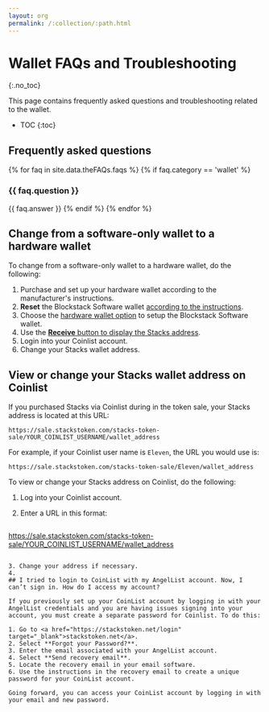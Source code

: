 ```yaml
---
layout: org
permalink: /:collection/:path.html
---
```

# Wallet FAQs and Troubleshooting
{:.no_toc}

This page contains frequently asked questions and troubleshooting related to the wallet.

* TOC
{:toc}


## Frequently asked questions

{% for faq in site.data.theFAQs.faqs %}
   {% if faq.category == 'wallet' %}
### {{ faq.question }}
{{ faq.answer }}
  {% endif %}
{% endfor %}

## Change from a software-only wallet to a hardware wallet

To change from a software-only wallet to a hardware wallet, do the following:

1. Purchase and set up your hardware wallet according to the manufacturer's instructions.
2. **Reset** the Blockstack Software wallet <a href="wallet-use.html#reset-the-wallet" target="_blank">according to the instructions</a>.
3. Choose the <a href="wallet-use.html#use-with-a-hardware-wallet" target="_blank">hardware wallet option<a> to setup the Blockstack Software wallet.
4. Use the <a href="wallet-use.html#receive-stacks" target="_blank">**Receive** button to display the Stacks address</a>.
5. Login into your Coinlist account.
6. Change your Stacks wallet address.


## View or change your Stacks wallet address on Coinlist

If you purchased Stacks via Coinlist during in the token sale, your Stacks address is located at this URL:

```
https://sale.stackstoken.com/stacks-token-sale/YOUR_COINLIST_USERNAME/wallet_address 
```

For example, if your Coinlist user name is `Eleven`, the URL you would use is:

```
https://sale.stackstoken.com/stacks-token-sale/Eleven/wallet_address 
```

To view or change your Stacks address on Coinlist, do the following:

1. Log into your Coinlist account.
2. Enter a URL in this format:
  
   ```
  https://sale.stackstoken.com/stacks-token-sale/YOUR_COINLIST_USERNAME/wallet_address 
  ```

3. Change your address if necessary.
4. 
## I tried to login to CoinList with my AngelList account. Now, I can’t sign in. How do I access my account?

If you previously set up your CoinList account by logging in with your AngelList credentials and you are having issues signing into your account, you must create a separate password for Coinlist. To do this:

1. Go to <a href="https://stackstoken.net/login" target="_blank">stackstoken.net</a>.
2. Select **Forgot your Password?**.
3. Enter the email associated with your AngelList account.
4. Select **Send recovery email**.
5. Locate the recovery email in your email software.
6. Use the instructions in the recovery email to create a unique password for your CoinList account.

Going forward, you can access your CoinList account by logging in with your email and new password.
